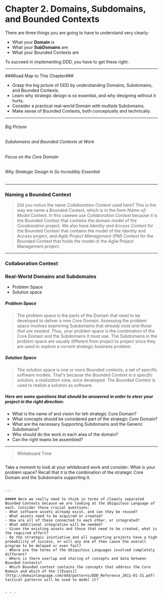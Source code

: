 Chapter 2. Domains, Subdomains, and Bounded Contexts
======

There are three things you are going to have to understand very clearly:
- What your **Domain** is
- What your **SubDomains** are
- What your Bounded Contexts are

To succeed in implementing DDD, you have to get these right.

---
###Road Map to This Chapter###
- Grasp the big pcture of DDD by understanding Domains, Subdomains, and Bounded Contexts.
- Learn why strategic design is so essential, and why designing without it hurts.
- Consider a practical real-world Domain with multiple Subdomains.
- Make sense of Bounded Contexts, both conceptually and technically.

----

######  Big Picture  #####

###### Subdomains and Bounded Contexts at Work ########

###### Focus on the Core Domain  #####

###### Why Strategic Design Is So Incredibly Essential ######


---

### Naming a Bounded Context ######

>  Did you notice the name *Collaboration Context* used here? This is the way we name a Bounded Context, which is in the form *Name-of-Model* Context. In this casewe use *Collaboration Context* because it is the Bounded Context that contains the domain model of the Cooaboration project. We also have *Identity and Access Context* for the Bounded Context that contains the model of the Identity and Access project, and *Agile Project Management (PM) Context* for the Bounded Context that holds the model of the Agile Project Management project.

----
### Collaboration Context ###


### Real-World Domains and Subdomains ###############

- Problem Space
- Solution space

##### Problem Space ##################

>  The problem space is the parts of the Domain that need to be developed to deliver a new Core Domain. Assessing the problem space involves examining Subdomains that *already exist and those that are needed.* Thus, your problem space is the combination of the Core Domain and the Subdomains it must use. The Subdomains in the problem space are usually different from project to project since they are used to explore a current strategic business problem.


##### Solution Space ##################

>  The solution space is one or more Bounded contexts, a set of specific software models. That's because the Bounded Context *is a specific solution,* a *realization view,* once developed. The Bounded Context is used to realize a solution as software.



##### Here are some questions that should be answered in order to steer your project in the right direction:
- What is the name of and vision for teh strategic Core Domain?
- What concepts should be considered part of the strategic Core Domain?
- What are the necessary Supporting Subdomains and the Generic Subdomains?
- Who should do the work in each area of the domain?
- Can the right teams be assembled?

---

> Whiteboard Time
>```
Take a moment to look at your whiteboard work and consider: What is your problem space? Recall that it is the combination of the strategic Core Domain and the Subdomains supporting it.
```

---

##### Here we really need to think in terms of cleanly separated Bounded Contexts because we are looking at the Ubiquitous Language of each. Consider these crucial questions:
- What software assets already exist, and can they be reused?
- What assets need to be acquired or created?
- How are all of these connected to each other, or integrated?
- What additional integration will be needed?
- Given the existing assets and those that need to be created, what is the required effort?
- Do the strategic inintiative and all supporting projects have a high probability of success, or will any one of then cause the overall program to be delayed or even fail?
- Where are the terms of the Ubiquitous Languages involved completely different?
- Where is there overlap and sharing of concepts and data between Bounded Contexts?
- Which Bounded context contains the concepts that address the Core Domain and which of the [[Evans]](http://domainlanguage.com/ddd/patterns/DDD_Reference_2011-01-31.pdf) tactical patterns will be used to model it?


- - -

